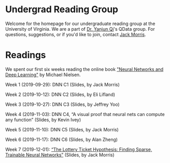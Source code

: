 # Undergrad Reading Group

Welcome for the homepage for our undergraduate reading group at the University of Virginia. We are a part of [Dr. Yanjun Qi](https://www.cs.virginia.edu/yanjun/)'s QData group. For questions, suggestions, or if you'd like to join, contact [Jack Morris](mailto:jm8wx@virginia.edu).


# Readings

We spent our first six weeks reading the online book ["Neural Networks and Deep Learning"](http://neuralnetworksanddeeplearning.com/) by Michael Nielsen.

Week 1 (2019-09-29): DNN C1 (Slides, by Jack Morris)

Week 2 (2019-10-12): DNN C2 (Slides, by Eli Lifland)

Week 3 (2019-10-27): DNN C3 (Slides, by Jeffrey Yoo)

Week 4 (2019-11-03): DNN C4, “A visual proof that neural nets can compute any function” (Slides, by Kevin Ivey)

Week 5 (2019-11-10): DNN C5 (Slides, by Jack Morris)

Week 6 (2019-11-17): DNN C6 (Slides, by Alan Zheng)

Week 7 (2019-12-01): [“The Lottery Ticket Hypothesis: Finding Sparse, Trainable Neural Networks”](https://arxiv.org/abs/1803.03635) (Slides, by Jack Morris)

